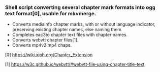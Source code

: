 ### Shell script converting several chapter mark formats into ogg text format[0], usable for mkvmerge.

+ Converts mediainfo chapter marks, with or without language indicator, preserving existing chapter names, else naming them.
+ Completes eac3to chapter text files with chapter names.
+ Converts webvtt chapter files[1].
+ Converts mp4v2 mp4 chaps.


[0] https://wiki.xiph.org/Chapter_Extension

[1] https://w3c.github.io/webvtt/#webvtt-file-using-chapter-title-text
